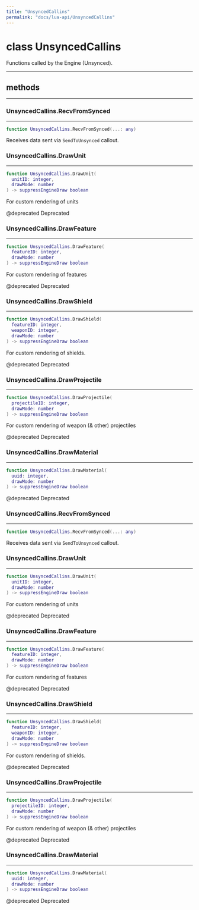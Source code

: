 ```yaml
---
title: "UnsyncedCallins"
permalink: "docs/lua-api/UnsyncedCallins"
---
```

# class UnsyncedCallins





Functions called by the Engine (Unsynced).







---

## methods
---

### UnsyncedCallins.RecvFromSynced
---
```lua
function UnsyncedCallins.RecvFromSynced(...: any)
```





Receives data sent via `SendToUnsynced` callout.








### UnsyncedCallins.DrawUnit
---
```lua
function UnsyncedCallins.DrawUnit(
  unitID: integer,
  drawMode: number
) -> suppressEngineDraw boolean
```





For custom rendering of units



@deprecated Deprecated






### UnsyncedCallins.DrawFeature
---
```lua
function UnsyncedCallins.DrawFeature(
  featureID: integer,
  drawMode: number
) -> suppressEngineDraw boolean
```





For custom rendering of features



@deprecated Deprecated






### UnsyncedCallins.DrawShield
---
```lua
function UnsyncedCallins.DrawShield(
  featureID: integer,
  weaponID: integer,
  drawMode: number
) -> suppressEngineDraw boolean
```





For custom rendering of shields.



@deprecated Deprecated






### UnsyncedCallins.DrawProjectile
---
```lua
function UnsyncedCallins.DrawProjectile(
  projectileID: integer,
  drawMode: number
) -> suppressEngineDraw boolean
```





For custom rendering of weapon (& other) projectiles



@deprecated Deprecated






### UnsyncedCallins.DrawMaterial
---
```lua
function UnsyncedCallins.DrawMaterial(
  uuid: integer,
  drawMode: number
) -> suppressEngineDraw boolean
```







@deprecated Deprecated






### UnsyncedCallins.RecvFromSynced
---
```lua
function UnsyncedCallins.RecvFromSynced(...: any)
```





Receives data sent via `SendToUnsynced` callout.








### UnsyncedCallins.DrawUnit
---
```lua
function UnsyncedCallins.DrawUnit(
  unitID: integer,
  drawMode: number
) -> suppressEngineDraw boolean
```





For custom rendering of units



@deprecated Deprecated






### UnsyncedCallins.DrawFeature
---
```lua
function UnsyncedCallins.DrawFeature(
  featureID: integer,
  drawMode: number
) -> suppressEngineDraw boolean
```





For custom rendering of features



@deprecated Deprecated






### UnsyncedCallins.DrawShield
---
```lua
function UnsyncedCallins.DrawShield(
  featureID: integer,
  weaponID: integer,
  drawMode: number
) -> suppressEngineDraw boolean
```





For custom rendering of shields.



@deprecated Deprecated






### UnsyncedCallins.DrawProjectile
---
```lua
function UnsyncedCallins.DrawProjectile(
  projectileID: integer,
  drawMode: number
) -> suppressEngineDraw boolean
```





For custom rendering of weapon (& other) projectiles



@deprecated Deprecated






### UnsyncedCallins.DrawMaterial
---
```lua
function UnsyncedCallins.DrawMaterial(
  uuid: integer,
  drawMode: number
) -> suppressEngineDraw boolean
```







@deprecated Deprecated









